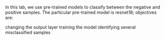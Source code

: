 In this lab, we use pre-trained models to classify between the negative and positive samples. The particular pre-trained model is resnet18;
objectives are:  

changing the output layer
training the model
identifying  several  misclassified samples 
